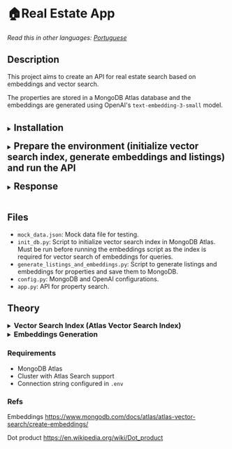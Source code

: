 # 🏠Real Estate App

*Read this in other languages: [Portuguese](README_PT.md)* 

## Description

This project aims to create an API for real estate search based on embeddings and vector search.

The properties are stored in a MongoDB Atlas database and the embeddings are generated using OpenAI's `text-embedding-3-small` model.

<br/>

<details>
<summary><h2 style="display: inline">Installation</h2></summary>

### Create virtual environment
```bash 
python3 -m venv venv
```

### Activate virtual environment
```bash
source venv/bin/activate
```

### Install dependencies
```bash
pip install -r requirements.txt
```
</details>
<br/>

<details>
<summary><h2 style="display: inline">Prepare the environment (initialize vector search index, generate embeddings and listings) and run the API</h2></summary>

### Initialize vector search index and populate database (mock_data.json)
```bash
python3 init_db.py
```

### Generate embeddings and listings

```bash
python3 generate_listings_and_embeddings.py
```

## Run the API

```bash
python3 app.py
```

## Execute search

```bash
curl --location 'http://localhost:5000/api/search' \
--header 'Content-Type: application/json' \
--data '{
    "query": "luxury apartment with pool in São Paulo",
    "limit": 1
}'
```
</details>
<br/>

<details>
<summary><h2 style="display: inline">Response</h2></summary>

```json
{
    "results": [
        {
            "anuncio": "\"Live with refinement and comfort in a 180m² apartment in the heart of Itaim Bibi, São Paulo. With 3 bedrooms, heated pool, spa and premium gym. For only R$3,200,000, your new luxury home awaits you. Schedule your visit today!\"",
            "dados": {
                "amenidades": [
                    "Heated Pool",
                    "Spa",
                    "Premium Gym",
                    "Wine Cellar"
                ],
                "caracteristicas": {
                    "area": 180,
                    "banheiros": 4,
                    "quartos": 3,
                    "suites": 3,
                    "vagas": 3
                },
                "descricao": "Sophisticated apartment in new building with complete leisure area.",
                "id": "imovel_006",
                "localizacao": {
                    "bairro": "Itaim Bibi",
                    "cidade": "São Paulo",
                    "estado": "SP"
                },
                "tipo": "Apartment",
                "titulo": "High-End Apartment Itaim Bibi",
                "valores": {
                    "condominio": 2500,
                    "iptu": 9000,
                    "preco": 3200000
                }
            },
            "id": "imovel_006",
            "score": 0.862663209438324
        }
    ]
}
```

</details>
<br/>

## Files

- `mock_data.json`: Mock data file for testing.
- `init_db.py`: Script to initialize vector search index in MongoDB Atlas. Must be run before running the embeddings script as the index is required for vector search of embeddings for queries.
- `generate_listings_and_embeddings.py`: Script to generate listings and embeddings for properties and save them to MongoDB.
- `config.py`: MongoDB and OpenAI configurations.
- `app.py`: API for property search.

## Theory

<details>
<summary><h3 style="display: inline">Vector Search Index (Atlas Vector Search Index)</h3></summary>

The Vector Search Index (Atlas Vector Search Index) is a special type of index available only in MongoDB Atlas that allows similarity searches in vectors (embeddings).

### Create the index

To enable similarity searches in your data, you need to create a vector search index in the collection.

```python
from pymongo.operations import SearchIndexModel

# Create your index model, then create the search index
search_index_model = SearchIndexModel(
  definition = {
    "fields": [
      {
        "type": "vector",
        "path": "embedding",
        "similarity": "dotProduct",
         "numDimensions": 1536
      }
    ]
  },
  name="vector_index",
  type="vectorSearch",
)
collection.create_search_index(model=search_index_model)
```

The index should take about a minute to build. When it finishes building, you can start querying the data in your collection.

This code creates an index in the collection that specifies the embedding field as the vector type, the similarity function as dotProduct, and the number of dimensions as 1536.

- When we convert texts to embeddings, each property is represented by a 1536-dimensional vector
- To find similar properties, we need to calculate the similarity between these vectors
- The vector index optimizes this process, making searches fast even with thousands of properties

### How it works

1. Each property in the database has an associated embedding (vector)
2. When we perform a search:
   - The user's query is converted into a vector
   - The index finds the most similar vectors
   - Returns the corresponding properties

### Practical Example

When a user searches for "apartment with ocean view in Recife":
1. The search is converted into a vector using the same model
2. The index quickly finds the closest vectors
3. Returns properties ordered by similarity
</details>

<details>
<summary><h3 style="display: inline">Embeddings Generation</h3></summary>

### What are embeddings?
Embeddings are vector representations of texts, where words or phrases with similar meanings are close in vector space.

### How do we generate embeddings?
1. **Text Preparation**
   Each property is converted into a listing that combines all its characteristics:
   ```text
   Live with refinement and comfort in a 180m² apartment in the heart of Itaim Bibi, São Paulo. With 3 bedrooms, heated pool, spa and premium gym. For only R$3,200,000, your new luxury home awaits you. Schedule your visit today!
   ```
   This listing is generated from the property's characteristics and is used to create the embedding.

2. **Vector Generation**

   - The listing text is processed by OpenAI's `text-embedding-3-small` model
   - The model analyzes the semantic meaning of the text
   - Generates a 1536-dimensional vector that represents all characteristics
   - Similar characteristics generate vectors that are close in vector space

3. **When is the search embedding generated?**
   - The search embedding is generated at search time
   - The search embedding is compared with property embeddings using euclidean distance
   - The closest properties are returned as results

</details>

### Requirements
- MongoDB Atlas
- Cluster with Atlas Search support
- Connection string configured in `.env`

### Refs

Embeddings
https://www.mongodb.com/docs/atlas/atlas-vector-search/create-embeddings/

Dot product
https://en.wikipedia.org/wiki/Dot_product

</details> 